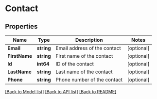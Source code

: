 # Contact

## Properties
Name | Type | Description | Notes
------------ | ------------- | ------------- | -------------
**Email** | **string** | Email address of the contact | [optional] 
**FirstName** | **string** | First name of the contact | [optional] 
**Id** | **int64** | ID of the contact | [optional] 
**LastName** | **string** | Last name of the contact | [optional] 
**Phone** | **string** | Phone number of the contact | [optional] 

[[Back to Model list]](../README.md#documentation-for-models) [[Back to API list]](../README.md#documentation-for-api-endpoints) [[Back to README]](../README.md)



